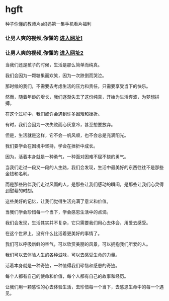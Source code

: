 # hgft
种子你懂的教师片a妈妈第一集手机看片福利
                 
### 让男人爽的视频,你懂的  [进入网址1](https://jaakcc.com/?444)

### 让男人爽的视频,你懂的  [进入网址2](https://jaamcc.com/?444)
                       
当我们还是孩子的时候，生活是那么简单而纯真。

我们会因为一颗糖果而欢笑，因为一次跌倒而哭泣。

那时候的我们，不需要去考虑生活的压力和责任，只需要享受当下的快乐。


然而，随着年龄的增长，我们逐渐失去了这份纯真，开始为生活奔波，为梦想拼搏。

在这个过程中，我们或许会遇到许多困难和挫折。

有时，我们会因为一次失败而心灰意冷，甚至想要放弃。

但是，生活就是这样，它不会一帆风顺，也不会总是充满阳光。

我们要学会在困境中坚持，学会在挫折中成长。

因为，活着本身就是一种勇气，一种面对困难不屈不挠的勇气。


当我们走过一段又一段的人生路，我们会发现，生活中最美好的东西往往不是那些金钱和名利。

而是那些陪伴我们走过风雨的人，是那些让我们感动的瞬间，是那些让我们心灵得到慰藉的时刻。

这些美好的记忆，让我们觉得生活充满了意义和价值。

当我们学会珍惜每一个当下，学会感恩生活中的点滴。

我们会发现，生活其实并不复杂，它只需要我们用心去体会，用爱去感受。

在这个世界上，没有什么比活着更美好的事情了。


我们可以呼吸新鲜的空气，可以欣赏美丽的风景，可以拥抱我们所爱的人。

我们可以去体验人生的各种滋味，可以去感受生命的力量。

活着本身就是一种奇迹，一种值得我们珍惜和感恩的奇迹。

每个人都有自己的使命和价值，每个人都有自己的故事和经历。

让我们用一颗感性的心去体验生活，去珍惜每一个当下，去感恩生命中的每一个遇见。
